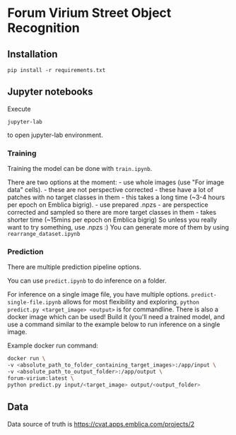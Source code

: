 # Forum Virium Street Object Recognition

## Installation
```shell
pip install -r requirements.txt
```

## Jupyter notebooks
Execute
```shell
jupyter-lab
```
to open jupyter-lab environment.

### Training
Training the model can be done with `train.ipynb`.

There are two options at the moment: 
    - use whole images (use "For image data" cells).
        - these are not perspective corrected
        - these have a lot of patches with no target classes in them
        - this takes a long time (~3-4 hours per epoch on Emblica bigrig).
    - use prepared .npzs
        - are perspectice corrected and sampled so there are more target classes in them
        - takes shorter time (~15mins per epoch on Emblica bigrig)
So unless you really want to try something, use .npzs :)
You can generate more of them by using `rearrange_dataset.ipynb`

### Prediction
There are multiple prediction pipeline options.

You can use `predict.ipynb` to do inference on a folder.

For inference on a single image file, you have multiple options.
`predict-single-file.ipynb` allows for most flexibility and exploring.
`python predict.py <target_image> <output>` is for commandline.
There is also a docker image which can be used! Build it (you'll need a trained model, and use a command similar to the example below to run inference on a single image.

Example docker run command:
```bash
docker run \
-v <absolute_path_to_folder_containing_target_images>:/app/input \
-v <absolute_path_to_output_folder>:/app/output \
forum-virium:latest \
python predict.py input/<target_image> output/<output_folder>
```

## Data
Data source of truth is https://cvat.apps.emblica.com/projects/2



